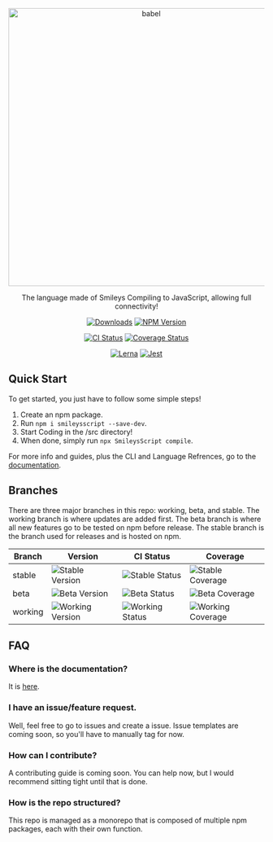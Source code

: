 <p align="center">
  <a href="https://SmileysScript.JRed.io/">
    <img alt="babel" src="https://raw.githubusercontent.com/SmileysScript/Logo/master/Logo.png" width="546">
  </a>
</p>

<p align="center">
  The language made of Smileys Compiling to JavaScript, allowing full connectivity!
</p>

<p align="center">
  <a href="https://npmjs.com/package/smileysscript"><img alt="Downloads" src="https://img.shields.io/npm/dm/smileysscript"></a>
  <a href="https://npmjs.com/package/smileysscript"><img alt="NPM Version" src="https://img.shields.io/npm/v/smileysscript"></a>
</p>
<p align="center">
  <a href="https://github.com/SmileysScript/SmileysScript/actions"><img alt="CI Status" src="https://img.shields.io/github/workflow/status/SmileysScript/SmileysScript/CI/stable"></a>
  <a href="https://codecov.io/gh/SmileysScript/SmileysScript"><img alt="Coverage Status" src="https://codecov.io/gh/SmileysScript/SmileysScript/branch/stable/graph/badge.svg?token=9CZQ2OYJSY"></a>
</p>
<p align="center">
  <a href="https://lerna.js.org/"><img alt="Lerna" src="https://img.shields.io/badge/maintained%20with-lerna-cc00ff.svg"></a>
  <a href="https://github.com/facebook/jest"><img alt="Jest" src="https://jestjs.io/img/jest-badge.svg"></a>
</p>

## Quick Start
To get started, you just have to follow some simple steps!
1. Create an npm package.
2. Run `npm i smileysscript --save-dev`.
3. Start Coding in the /src directory!
4. When done, simply run `npx SmileysScript compile`.

For more info and guides, plus the CLI and Language Refrences, go to the [documentation](https://SmileysScript.JRed.io).

## Branches
There are three major branches in this repo: working, beta, and stable.  The working branch is where updates are added first.  The beta branch is where all new features go to be tested on npm before release.  The stable branch is the branch used for releases and is hosted on npm.

Branch | Version | CI Status | Coverage
------ | ------- | --------- | --------
stable | ![Stable Version](https://img.shields.io/github/lerna-json/v/SmileysScript/SmileysScript/stable) | ![Stable Status](https://img.shields.io/github/workflow/status/SmileysScript/SmileysScript/CI/stable) | ![Stable Coverage](https://codecov.io/gh/SmileysScript/SmileysScript/branch/stable/graph/badge.svg?token=9CZQ2OYJSY)
beta | ![Beta Version](https://img.shields.io/github/lerna-json/v/SmileysScript/SmileysScript/beta) | ![Beta Status](https://img.shields.io/github/workflow/status/SmileysScript/SmileysScript/CI/beta) | ![Beta Coverage](https://codecov.io/gh/SmileysScript/SmileysScript/branch/beta/graph/badge.svg?token=9CZQ2OYJSY)
working | ![Working Version](https://img.shields.io/github/lerna-json/v/SmileysScript/SmileysScript/working) | ![Working Status](https://img.shields.io/github/workflow/status/SmileysScript/SmileysScript/CI/working) | ![Working Coverage](https://codecov.io/gh/SmileysScript/SmileysScript/branch/working/graph/badge.svg?token=9CZQ2OYJSY)

## FAQ

### Where is the documentation?

It is [here](https://SmileysScript.JRed.io).

### I have an issue/feature request.

Well, feel free to go to issues and create a issue.  Issue templates are coming soon, so you'll have to manually tag for now.

### How can I contribute?

A contributing guide is coming soon.  You can help now, but I would recommend sitting tight until that is done.

### How is the repo structured?

This repo is managed as a monorepo that is composed of multiple npm packages, each with their own function.
